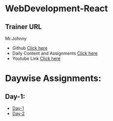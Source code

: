 # WebDevelopment-React

## Trainer URL
Mr.Johnny 
  - Github
            [Click here](https://github.com/Johnnytrainer)
  - Daily Content and Assignments
            [Click here](https://johnnytrainer.github.io/apskills/)
  - Youtube Link
            [Click here](https://www.youtube.com/channel/UCLzu8B0y7Tml4UDHKTLLVgw/playlists)
           
# Daywise Assignments:

## Day-1:
  - [Day-1](https://nrkravikumar.github.io/WebDevelopment-React/Day-1/index.html)
  - [Day-2]()
